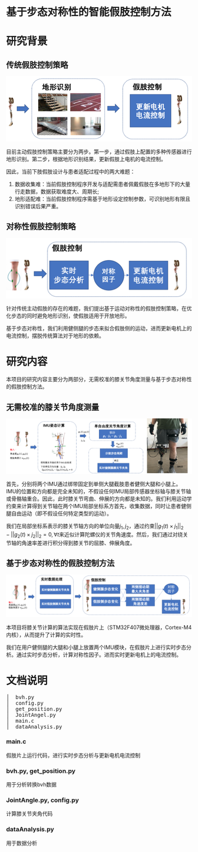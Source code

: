 # 基于步态对称性的智能假肢控制方法

# 研究背景

## 传统假肢控制策略 

![](./image/1.png)

目前主动假肢控制策略主要分为两步。第一步，通过假肢上配置的多种传感器进行地形识别。第二步，根据地形识别结果，更新假肢上电机的电流控制。

因此，当前下肢假肢设计与患者适配过程中的两大难题：

1. 数据收集难：当前假肢控制程序开发与适配需患者佩戴假肢在多地形下的大量行走数据，数据获取难度大、周期长; 
2. 地形适配难：当前假肢控制程序需基于地形设定控制参数，可识别地形有限且识别错误后果严重。

## 对称性假肢控制策略

![](./image/2.png)

针对传统主动假肢的存在的难题，我们提出基于运动对称性的假肢控制策略，在优化步态的同时避免地形识别，使假肢适用于开放地形。

基于步态对称性，我们利用健侧腿的步态来拟合假肢侧的运动，进而更新电机上的电流控制，摆脱传统算法对于地形的依赖。

# 研究内容

本项目的研究内容主要分为两部分，无需校准的膝关节角度测量与基于步态对称性的假肢控制方法。

## 无需校准的膝关节角度测量

![](./image/3.png)

首先，分别将两个IMU通过绑带固定到单侧大腿截肢患者健侧大腿和小腿上。 IMU的位置和方向都是完全未知的，不假设任何IMU局部传感器坐标轴与膝关节轴或骨骼轴重合。因此，此时膝关节弯曲、伸展的方向都是未知的。我们利用运动学约束来计算得到关节轴在两个IMU局部坐标系方首先，收集数据，同时让患者健侧腿自由运动（即不假设任何特定类型的运动）。

我们在局部坐标系表示的膝关节轴方向的单位向量$j_1,j_2$，通过约束$||g_1(t)\times j_1||_2-||g_2(t)\times j_2||_2=0,\forall t$来近似计算陀螺仪的关节角速度。然后，我们通过对绕关节轴的角速率差进行积分得到膝关节的屈膝、伸展角度。

## 基于步态对称性的假肢控制方法

![](./image/4.png)

本项目将膝关节计算的算法实现在假肢片上（STM32F407微处理器，Cortex-M4内核），从而提升了计算的实时性。

我们在用户健侧腿的大腿和小腿上放置两个IMU模块，在假肢片上进行实时步态分析。通过实时步态分析，计算对称性因子。进而实时更新电机上的电流控制。

# 文档说明

<pre>
│  bvh.py
│  config.py
│  get_position.py
│  JointAngel.py
│  main.c
│  dataAnalysis.py
</pre>

### main.c

假肢片上运行代码，进行实时步态分析与更新电机电流控制

### bvh.py, get_position.py

用于分析转换bvh数据

### JointAngle.py, config.py

计算膝关节夹角代码



### dataAnalysis.py

用于数据分析
